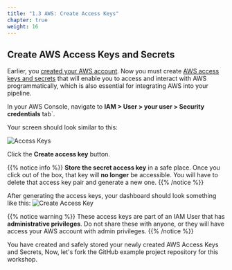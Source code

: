```yaml
---
title: "1.3 AWS: Create Access Keys"
chapter: true
weight: 16
---
```


## Create AWS Access Keys and Secrets 

Earlier, you [created your AWS account][1]. Now you must create [AWS access keys and secrets][2] that will enable you to access and interact with AWS programmatically, which is also essential for integrating AWS into your pipeline.

In your AWS Console, navigate to **IAM > User > your user > Security credentials** tab`. 

Your screen should look similar to this:

![Access Keys](/images/iam-user-screen.png)

Click the **Create access key** button.

{{% notice info %}}
**Store the secret access key** in a safe place. Once you click out of the box, that key will **no longer** be accessible. You will have to delete that access key pair and generate a new one.
{{% /notice %}}

After generating the access keys, your dashboard should look something like this:
![Create Access Key](/images/access-key.png)

{{% notice warning %}}
These access keys are part of an IAM User that has **administrative privileges**. Do not share these with anyone, or they will have access your AWS account with admin privileges.
{{% /notice %}}

You have created and safely stored your newly created AWS Access Keys and Secrets, Now, let's fork the GitHub example project repository for this workshop.

<!-- URL Links index -->
[1]: /030_self_guided_setup/30_aws_setup_your_own.html
[2]: https://docs.github.com/en/github/authenticating-to-github/connecting-to-github-with-ssh
[3]: https://docs.github.com/en/github/authenticating-to-github/connecting-to-github-with-ssh/adding-a-new-ssh-key-to-your-github-account